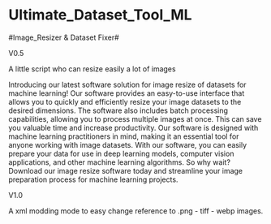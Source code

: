 # Ultimate_Dataset_Tool_ML
#Image_Resizer & Dataset Fixer#


V0.5

A little script who can resize easily a lot of images

Introducing our latest software solution for image resize of datasets for machine learning! Our software provides an easy-to-use interface that allows you to quickly and efficiently resize your image datasets to the desired dimensions.
The software also includes batch processing capabilities, allowing you to process multiple images at once. This can save you valuable time and increase productivity.
Our software is designed with machine learning practitioners in mind, making it an essential tool for anyone working with image datasets. With our software, you can easily prepare your data for use in deep learning models, computer vision applications, and other machine learning algorithms.
So why wait? Download our image resize software today and streamline your image preparation process for machine learning projects.

V1.0

A xml modding mode to easy change reference to .png - tiff - webp images.
